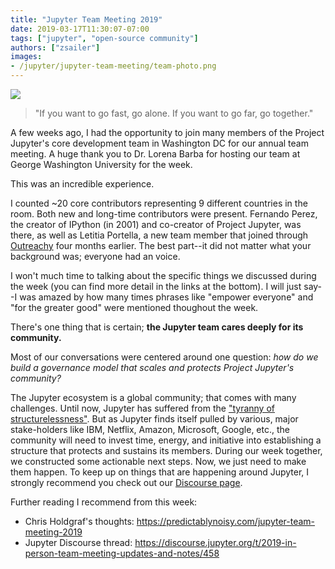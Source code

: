```yaml
---
title: "Jupyter Team Meeting 2019"
date: 2019-03-17T11:30:07-07:00
tags: ["jupyter", "open-source community"]
authors: ["zsailer"]
images:
- /jupyter/jupyter-team-meeting/team-photo.png
---
```

![](/jupyter/jupyter-team-meeting/team-photo.png)

> "If you want to go fast, go alone. If you want to go far, go together." 

A few weeks ago, I had the opportunity to join many members of the Project Jupyter's core development team in Washington DC for our annual team meeting. A huge thank you to Dr. Lorena Barba for hosting our team at George Washington University for the week.   

This was an incredible experience. 

I counted ~20 core contributors representing 9 different countries in the room. Both new and long-time contributors were present. Fernando Perez, the creator of IPython (in 2001) and co-creator of Project Jupyter, was there, as well as Letitia Portella, a new team member that joined through [Outreachy](https://www.outreachy.org/) four months earlier. The best part--it did not matter what your background was; everyone had an voice. 

I won't much time to talking about the specific things we discussed during the week (you can find more detail in the links at the bottom). I will just say--I was amazed by how many times phrases like "empower everyone" and "for the greater good" were mentioned thoughout the week. 

There's one thing that is certain; **the Jupyter team cares deeply for its community.**

Most of our conversations were centered around one question: _how do we build a governance model that scales and protects Project Jupyter's community?_

The Jupyter ecosystem is a global community; that comes with many challenges. Until now, Jupyter has suffered from the ["tyranny of structurelessness"](https://www.jofreeman.com/joreen/tyranny.htm). But as Jupyter finds itself pulled by various, major stake-holders like IBM, Netflix, Amazon, Microsoft, Google, etc., the community will need to invest time, energy, and initiative into establishing a structure that protects and sustains its members. During our week together, we constructed some actionable next steps. Now, we just need to make them happen. To keep up on things that are happening around Jupyter, I strongly recommend you check out our [Discourse page](https://discourse.jupyter.org/). 

Further reading I recommend from this week:

* Chris Holdgraf's thoughts: https://predictablynoisy.com/jupyter-team-meeting-2019
* Jupyter Discourse thread: https://discourse.jupyter.org/t/2019-in-person-team-meeting-updates-and-notes/458